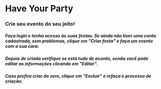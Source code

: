 # Have Your Party

### Crie seu evento do seu jeito!

##### Faça login e tenha acesso às suas festas. Se ainda não tiver uma conta cadastrada, sem problemas, clique em "Criar festa" e faça um evento com a sua cara.

##### Depois de criada verifique se está tudo de acordo, senão você pode editar as informações clicando em "Editar".

##### Caso prefira criar do zero, clique em "Excluir" e refaça o processo de criação.
